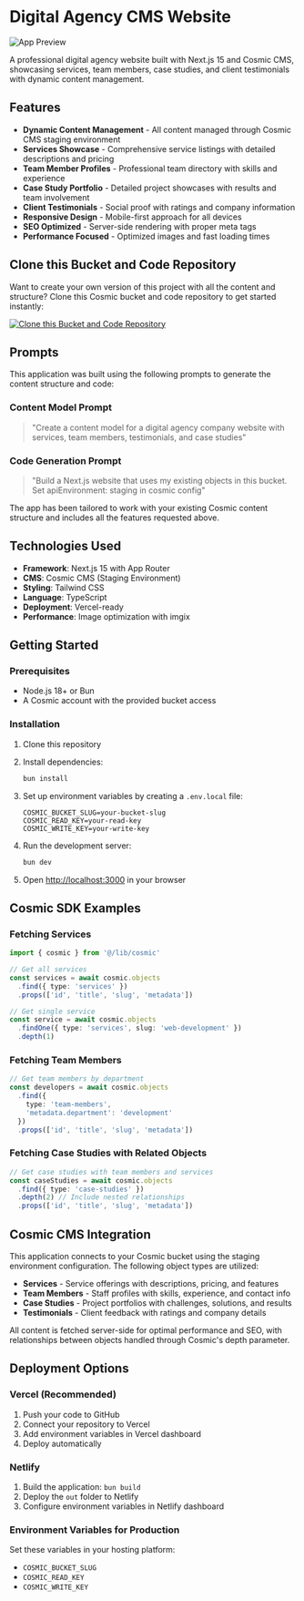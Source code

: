 # Digital Agency CMS Website

![App Preview](https://imgix.cosmicjs.com/0e62fce0-6be0-11f0-a051-23c10f41277a-photo-1542838132-92c53300491e-1753727047204.jpg?w=1200&h=300&fit=crop&auto=format,compress)

A professional digital agency website built with Next.js 15 and Cosmic CMS, showcasing services, team members, case studies, and client testimonials with dynamic content management.

## Features

- **Dynamic Content Management** - All content managed through Cosmic CMS staging environment
- **Services Showcase** - Comprehensive service listings with detailed descriptions and pricing
- **Team Member Profiles** - Professional team directory with skills and experience
- **Case Study Portfolio** - Detailed project showcases with results and team involvement
- **Client Testimonials** - Social proof with ratings and company information
- **Responsive Design** - Mobile-first approach for all devices
- **SEO Optimized** - Server-side rendering with proper meta tags
- **Performance Focused** - Optimized images and fast loading times

## Clone this Bucket and Code Repository

Want to create your own version of this project with all the content and structure? Clone this Cosmic bucket and code repository to get started instantly:

[![Clone this Bucket and Code Repository](https://img.shields.io/badge/Clone%20this%20Bucket-29abe2?style=for-the-badge&logo=cosmic&logoColor=white)](http://localhost:3040/projects/new?clone_bucket=6887bad5ace967af4dfaaa90&clone_repository=6887ffb1ace967af4dfaaab2)

## Prompts

This application was built using the following prompts to generate the content structure and code:

### Content Model Prompt

> "Create a content model for a digital agency company website with services, team members, testimonials, and case studies"

### Code Generation Prompt

> "Build a Next.js website that uses my existing objects in this bucket. Set apiEnvironment: staging in cosmic config"

The app has been tailored to work with your existing Cosmic content structure and includes all the features requested above.

## Technologies Used

- **Framework**: Next.js 15 with App Router
- **CMS**: Cosmic CMS (Staging Environment)
- **Styling**: Tailwind CSS
- **Language**: TypeScript
- **Deployment**: Vercel-ready
- **Performance**: Image optimization with imgix

## Getting Started

### Prerequisites

- Node.js 18+ or Bun
- A Cosmic account with the provided bucket access

### Installation

1. Clone this repository
2. Install dependencies:
   ```bash
   bun install
   ```

3. Set up environment variables by creating a `.env.local` file:
   ```env
   COSMIC_BUCKET_SLUG=your-bucket-slug
   COSMIC_READ_KEY=your-read-key
   COSMIC_WRITE_KEY=your-write-key
   ```

4. Run the development server:
   ```bash
   bun dev
   ```

5. Open [http://localhost:3000](http://localhost:3000) in your browser

## Cosmic SDK Examples

### Fetching Services
```typescript
import { cosmic } from '@/lib/cosmic'

// Get all services
const services = await cosmic.objects
  .find({ type: 'services' })
  .props(['id', 'title', 'slug', 'metadata'])

// Get single service
const service = await cosmic.objects
  .findOne({ type: 'services', slug: 'web-development' })
  .depth(1)
```

### Fetching Team Members
```typescript
// Get team members by department
const developers = await cosmic.objects
  .find({ 
    type: 'team-members',
    'metadata.department': 'development'
  })
  .props(['id', 'title', 'slug', 'metadata'])
```

### Fetching Case Studies with Related Objects
```typescript
// Get case studies with team members and services
const caseStudies = await cosmic.objects
  .find({ type: 'case-studies' })
  .depth(2) // Include nested relationships
  .props(['id', 'title', 'slug', 'metadata'])
```

## Cosmic CMS Integration

This application connects to your Cosmic bucket using the staging environment configuration. The following object types are utilized:

- **Services** - Service offerings with descriptions, pricing, and features
- **Team Members** - Staff profiles with skills, experience, and contact info
- **Case Studies** - Project portfolios with challenges, solutions, and results
- **Testimonials** - Client feedback with ratings and company details

All content is fetched server-side for optimal performance and SEO, with relationships between objects handled through Cosmic's depth parameter.

## Deployment Options

### Vercel (Recommended)
1. Push your code to GitHub
2. Connect your repository to Vercel
3. Add environment variables in Vercel dashboard
4. Deploy automatically

### Netlify
1. Build the application: `bun build`
2. Deploy the `out` folder to Netlify
3. Configure environment variables in Netlify dashboard

### Environment Variables for Production
Set these variables in your hosting platform:
- `COSMIC_BUCKET_SLUG`
- `COSMIC_READ_KEY`
- `COSMIC_WRITE_KEY`

<!-- README_END -->